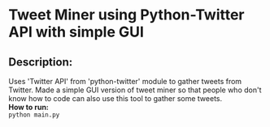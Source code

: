 <h1>Tweet Miner using Python-Twitter API with simple GUI</h1>

<div>
  <h2>Description:</h2>
  Uses 'Twitter API' from 'python-twitter' module to gather tweets from Twitter. Made a simple GUI version of tweet miner so that people who don't know how to code can also use this tool to gather some tweets. 
</div>
<div>
  <b>How to run:</b><br>
  <code>python main.py</code>
</div>
